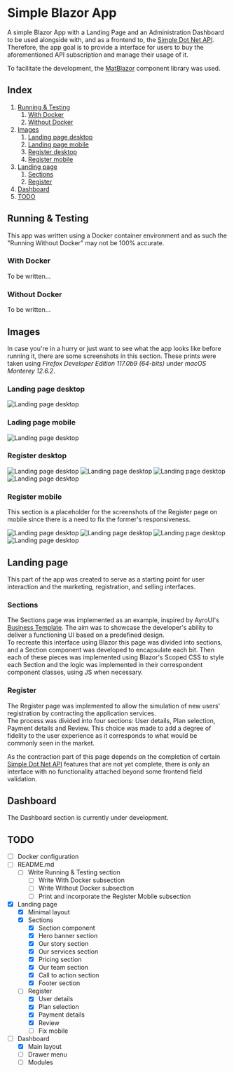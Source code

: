 # Simple Blazor App
A simple Blazor App with a Landing Page and an Administration Dashboard to be used alongside with, and as a frontend to, the [Simple Dot Net API](https://github.com/juni127/simple-dot-net-api). Therefore, the app goal is to provide a interface for users to buy the aforementioned API subscription and manage their usage of it.

To facilitate the development, the [MatBlazor](https://www.matblazor.com) component library was used.

## Index
1. [Running & Testing](#running--testing)
    1. [With Docker](#with-docker)
    2. [Without Docker](#without-docker)
2. [Images](#images)
    1. [Landing page desktop](#landing-page-desktop)
    2. [Landing page mobile](#landing-page-mobile)
    3. [Register desktop]()
    4. [Register mobile]()
3. [Landing page](#landing-page)
    1. [Sections](#sections)
    2. [Register](#register)
4. [Dashboard](#dashboard)
5. [TODO](#todo)

## Running & Testing
This app was written using a Docker container environment and as such the "Running Without Docker" may not be 100% accurate.

### With Docker
To be written...

### Without Docker
To be written...

## Images
In case you're in a hurry or just want to see what the app looks like before running it, there are some screenshots in this section. These prints were taken using *Firefox Developer Edition 117.0b9 (64-bits)* under *macOS Monterey 12.6.2*.

### Landing page desktop
<img 
    title="Landing page desktop" 
    alt="Landing page desktop" 
    src="./Images/LandingPageSectionsDesktop.png"
/>

### Lading page mobile
<img 
    title="Landing page desktop" 
    alt="Landing page desktop" 
    src="./Images/LandingPageSectionsMobile.png"
/>

### Register desktop
<img 
    title="Landing page desktop" 
    alt="Landing page desktop" 
    src="./Images/RegisterUserDetailsDesktop.png"
/>
<img 
    title="Landing page desktop" 
    alt="Landing page desktop" 
    src="./Images/RegisterPlanSelectionDesktop.png"
/>
<img 
    title="Landing page desktop" 
    alt="Landing page desktop" 
    src="./Images/RegisterPaymentDetailsDesktop.png"
/>
<img 
    title="Landing page desktop" 
    alt="Landing page desktop" 
    src="./Images/RegisterReviewDesktop.png"
/>

### Register mobile
This section is a placeholder for the screenshots of the Register page on mobile since there is a need to fix the former's responsiveness.

<img 
    title="Landing page desktop" 
    alt="Landing page desktop" 
    src="./Images/RegisterUserDetailsMobile.png"
/>
<img 
    title="Landing page desktop" 
    alt="Landing page desktop" 
    src="./Images/RegisterPlanSelectionMobile.png"
/>
<img 
    title="Landing page desktop" 
    alt="Landing page desktop" 
    src="./Images/RegisterPaymentDetailsMobile.png"
/>
<img 
    title="Landing page desktop" 
    alt="Landing page desktop" 
    src="./Images/RegisterReviewMobile.png"
/>

## Landing page
This part of the app was created to serve as a starting point for user interaction and the marketing, registration, and selling interfaces. 

### Sections
The Sections page was implemented as an example, inspired by AyroUI's [Business Template](https://demo.ayroui.com/templates/business-template). The aim was to showcase the developer's ability to deliver a functioning UI based on a predefined design.  
To recreate this interface using Blazor this page was divided into sections, and a Section component was developed to encapsulate each bit. Then each of these pieces was implemented using Blazor's Scoped CSS to style each Section and the logic was implemented in their correspondent component classes, using JS when necessary.

### Register
The Register page was implemented to allow the simulation of new users' registration by contracting the application services.  
The process was divided into four sections: User details, Plan selection, Payment details and Review. This choice was made to add a degree of fidelity to the user experience as it corresponds to what would be commonly seen in the market.

As the contraction part of this page depends on the completion of certain [Simple Dot Net API](https://github.com/juni127/simple-dot-net-api) features that are not yet complete, there is only an interface with no functionality attached beyond some frontend field validation.

## Dashboard
The Dashboard section is currently under development.

## TODO
- [ ] Docker configuration
- [ ] README.md
    - [ ] Write Running & Testing section
        - [ ] Write With Docker subsection
        - [ ] Write Without Docker subsection
        - [ ] Print and incorporate the Register Mobile subsection
- [x] Landing page
    - [x] Minimal layout
    - [x] Sections
        - [x] Section component
        - [x] Hero banner section
        - [x] Our story section
        - [x] Our services section
        - [x] Pricing section
        - [x] Our team section
        - [x] Call to action section
        - [x] Footer section
    - [ ] Register
        - [x] User details
        - [x] Plan selection
        - [x] Payment details
        - [x] Review
        - [ ] Fix mobile
- [ ] Dashboard
    - [x] Main layout
    - [ ] Drawer menu
    - [ ] Modules